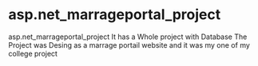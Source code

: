 # asp.net_marrageportal_project
asp.net_marrageportal_project
It has a Whole project with Database The Project was Desing as a marrage portail website and it was my one of my college project
